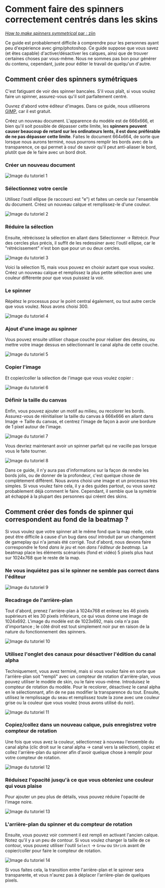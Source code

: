 # Comment faire des spinners correctement centrés dans les skins

[*How to make spinners symmetrical* par : ziin](https://osu.ppy.sh/community/forums/topics/51502)

Ce guide est probablement difficile à comprendre pour les personnes ayant peu d'expérience avec gimp/photoshop. Ce guide suppose que vous savez (et êtes capable) d'activer/désactiver les calques, ainsi que de trouver certaines choses par vous-même. Nous ne sommes pas bon pour générer du contenu, cependant, juste pour éditer le travail de quelqu'un d'autre.

## Comment créer des spinners symétriques

C'est fatiguant de voir des spinner bancales. S'il vous plaît, si vous voulez faire un spinner, assurez-vous qu'il soit parfaitement centré.

Ouvrez d'abord votre éditeur d'images. Dans ce guide, nous utiliserons [GIMP](https://gimp.org), car il est gratuit.

Créez un nouveau document. L'apparence du modèle est de 666x666, et bien qu'il soit possible de dépasser cette limite, les **spinners peuvent causer beaucoup de retard sur les ordinateurs lents, il est donc préférable de ne pas dépasser cette limite**. Faites le document 664x664, de sorte que lorsque nous aurons terminé, nous pourrons remplir les bords avec de la transparence, ce qui permet à osu! de savoir qu'il peut anti-aliaser le bord, plutôt que de le faire avec un bord droit.

### Créer un nouveau document

![Image du tutoriel 1](img/MPCS_01.png "Image du tutoriel 1")

### Sélectionnez votre cercle

Utilisez l'outil ellipse (le raccourci est "e") et faites un cercle sur l'ensemble du document. Créez un nouveau calque et remplissez-le d'une couleur.

![Image du tutoriel 2](img/MPCS_02.png "Image du tutoriel 2")

### Réduire la sélection

Ensuite, rétrécissez la sélection en allant dans Sélectionner -> Rétrécir. Pour des cercles plus précis, il suffit de les redessiner avec l'outil ellipse, car le "rétrécissement" n'est bon que pour un ou deux cercles.

![Image du tutoriel 3](img/MPCS_03.png "Image du tutoriel 3")

Voici la sélection 15, mais vous pouvez en choisir autant que vous voulez. Créez un nouveau calque et remplissez la plus petite sélection avec une couleur différente pour que vous puissiez la voir.

### Le spinner

Répétez le processus pour le point central également, ou tout autre cercle que vous voulez. Nous avons choisi 300.

![Image du tutoriel 4](img/MPCS_04.png "Image du tutoriel 4")

### Ajout d'une image au spinner

Vous pouvez ensuite utiliser chaque couche pour réaliser des dessins, ou mettre votre image dessus en sélectionnant le canal alpha de cette couche.

![Image du tutoriel 5](img/MPCS_05.png "Image du tutoriel 5")

### Copier l'image

Et copier/coller la sélection de l'image que vous voulez copier :

![Image du tutoriel 6](img/MPCS_06.png "Image du tutoriel 6")

### Définir la taille du canvas

Enfin, vous pouvez ajouter un motif au milieu, ou recolorer les bords. Assurez-vous de réinitialiser la taille du canvas à 666x666 en allant dans Image -> Taille du canvas, et centrez l'image de façon à avoir une bordure de 1 pixel autour de l'image.

![Image du tutoriel 7](img/MPCS_07.png "Image du tutoriel 7")

Vous devriez maintenant avoir un spinner parfait qui ne vacille pas lorsque vous le faite tourner.

![Image du tutoriel 8](img/MPCS_08.png "Image du tutoriel 8")

Dans ce guide, il n'y aura pas d'informations sur la façon de rendre les bords jolis, ou de donner de la profondeur, c'est quelque chose de complètement différent. Nous avons choisi une image et un processus très simples. Si vous voulez faire cela, il y a des guides partout, ou vous savez probablement déjà comment le faire. Cependant, il semble que la symétrie ait échappé à la plupart des personnes qui créent des skins.

## Comment créer des fonds de spinner qui correspondent au fond de la beatmap ?

Si vous voulez que votre spinner ait le même fond que la map réelle, cela peut être difficile à cause d'un bug dans osu! introduit par un changement de gameplay qui n'a jamais été corrigé. Tout d'abord, nous devons faire correspondre le fond *dans le jeu* et non *dans l'éditeur de beatmap*. La beatmap place les éléments scénarisés (fond et vidéo) 5 pixels plus haut sur 1024x768 que le reste de la map.

### Ne vous inquiétez pas si le spinner ne semble pas correct dans l'éditeur

![Image du tutoriel 9](img/MPCS_09.jpg "Image du tutoriel 9")

### Recadrage de l'arrière-plan

Tout d'abord, prenez l'arrière-plan à 1024x768 et enlevez les 46 pixels supérieurs et les 30 pixels inférieurs, ce qui vous donne une image de 1024x692. L'image du modèle est de 1023x692, mais cela n'a pas d'importance ; le côté droit est tout simplement noir pur en raison de la nature du fonctionnement des spinners.

![Image du tutoriel 10](img/MPCS_10.png "Image du tutoriel 10")

### Utilisez l'onglet des canaux pour désactiver l'édition du canal alpha

Techniquement, vous avez terminé, mais si vous voulez faire en sorte que l'arrière-plan soit "rempli" avec un compteur de rotation d'arrière-plan, vous pouvez utiliser le modèle de skin, ou le faire vous-même. Introduisez le compteur de rotation du modèle. Pour le recolorer, désactivez le canal alpha en le sélectionnant, afin de ne pas modifier la transparence du tout. Ensuite, utilisez le remplissage du seau et remplissez toute la zone avec une couleur grise ou la couleur que vous voulez (nous avons utilisé du noir).

![Image du tutoriel 11](img/MPCS_11.png "Image du tutoriel 11")

### Copiez/collez dans un nouveau calque, puis enregistrez votre compteur de rotation

Une fois que vous avez la couleur, sélectionnez à nouveau l'ensemble du canal alpha (clic droit sur le canal alpha -> canal vers la sélection), copiez et collez l'arrière-plan du spinner afin d'avoir quelque chose à remplir pour votre compteur de rotation.

![Image du tutoriel 12](img/MPCS_12.png "Image du tutoriel 12")

### Réduisez l'opacité jusqu'à ce que vous obteniez une couleur qui vous plaise

Pour ajouter un peu plus de détails, vous pouvez réduire l'opacité de l'image noire.

![Image du tutoriel 13](img/MPCS_13.png "Image du tutoriel 13")

### L'arrière-plan du spinner et du compteur de rotation

Ensuite, vous pouvez voir comment il est rempli en activant l'ancien calque. Notez qu'il y a un peu de contour. Si vous voulez changer la taille de ce contour, vous pouvez utiliser l'outil `Select` -> `Grow` ou `Shrink` avant de copier/coller pour faire le compteur de rotation.

![Image du tutoriel 14](img/MPCS_14.png "Image du tutoriel 14")

Si vous faites cela, la transition entre l'arrière-plan et le spinner sera transparente, et vous n'aurez pas à déplacer l'arrière-plan de quelques pixels.
